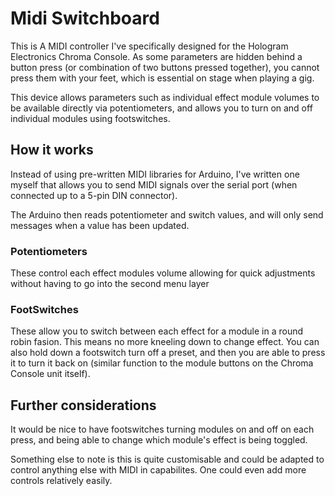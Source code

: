 # Midi Switchboard
This is A MIDI controller I've specifically designed for the Hologram Electronics Chroma Console.
As some parameters are hidden behind a button press (or combination of two buttons pressed together), 
you cannot press them with your feet, which is essential on stage when playing a gig. 

This device allows parameters such as individual effect module volumes to be available directly via potentiometers,
and allows you to turn on and off individual modules using footswitches.

## How it works
Instead of using pre-written MIDI libraries for Arduino, I've written one myself that allows you to send MIDI signals over
the serial port (when connected up to a 5-pin DIN connector). 

The Arduino then reads potentiometer and switch values, and will only send messages when a value has been updated. 

### Potentiometers 
These control each effect modules volume allowing for quick adjustments without having to go into the second menu layer

### FootSwitches 
These allow you to switch between each effect for a module in a round robin fasion. This means no more kneeling down to change effect.
You can also hold down a footswitch turn off a preset, and then you are able to press it to turn it back on (similar function to the
module buttons on the Chroma Console unit itself).

## Further considerations
It would be nice to have footswitches turning modules on and off on each press, and being able to change which module's effect
is being toggled. 

Something else to note is this is quite customisable and could be adapted to control anything else with MIDI in capabilites. One 
could even add more controls relatively easily.